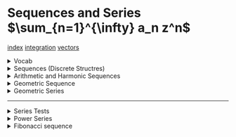 
# Sequences and Series $\sum_{n=1}^{\infty} a_n z^n$

[index](index.md)
[integration](integration.md)
[vectors](vectors.md)


<details> <summary>Vocab</summary>

- Recursive definitions uses $a_{n-1}$, you need the previous value to find the next
- Closed definition uses any given $n$


</summary> </details>





<details> <summary>Sequences (Discrete Structres)</summary>


- Nth term of a Arithmetic series
$$a_n = a + d(n-1)$$

- Sum of an Arithmetic series
$$S_n = \frac{n}{2}(a_1 + a_n)$$


- Nth term of a Geometric series
$$a_1 \cdot r^{n-1}$$
- Sum of a Geometric series (n terms)
$$\frac{a(r^n-1)}{r-1}$$






</summary> </details>



<details> <summary>Arithmetic and Harmonic Sequences</summary>

#### Arithmetic Sequences
$$a_n = a + (n-1)d$$
- add or subtract common difference 'd' between numbers
- sequence starts at 'a' 
> Example: </br>
> (5,10,15,20,25,...) $5 + (n-1)5$

##### Get the sum of n terms (arithmetic)






$$ \sum_{i=a_1}^{n} i(2) = \frac{n}{2} (a_1 + a_n)$$



</br></br>1)





#### Harmonic Sequences
$$a_n = \frac{1}{(a + (n-1)d)}$$
- recipricol of the arithmetic sequence
- add or subtract common difference 'd' onto the denominator
- sequence starts at 'a' 
> Example: </br>
> $(\frac{1}{5},\frac{1}{10},\frac{1}{15},\frac{1}{20},\frac{1}{25},...)$  $\frac{1}{(5 + (n-1)5)}$

</summary> </details>








<details> <summary>Geometric Sequence</summary>

$a_n=a(r)^{n-1}$
- divide or multiply by a constant 'r'
- begins at value 'a'
    </br> 
> Example: </br>
> (324,108,36,12,4,...)   $a_n = 324(\frac{1}{3})^{n-1}$

</summary> </details>

<details> <summary>Geometric Series</summary>

##### Find the sum of n terms: </br>
$$S_n = \frac{a(1-r^{n})}{1-r}$$

##### Convergence test: </br>
> if $\mid r \mid < 1$: </br>
> Then $\sum_{n=1}^{\infty} ar^{n-1}$ converges

##### Find the sum of $\infty$ terms: </br>
$S_\infty = \frac{a}{1-r}$


</summary> </details>


<hr>


<details> <summary>Series Tests</summary>



Alternating Series Test </br>

$$\sum_{n=1}^{\infty} (-1)^{n+1}U_n$$

</summary> </details>



<details> <summary>Power Series</summary>

$$\sum_{n=0}^{\infty} C_n (x-a)^n = S$$
- the center of the power series is 'a'

</summary> </details>



<details> <summary>Fibonacci sequence</summary>





</summary> </details>





